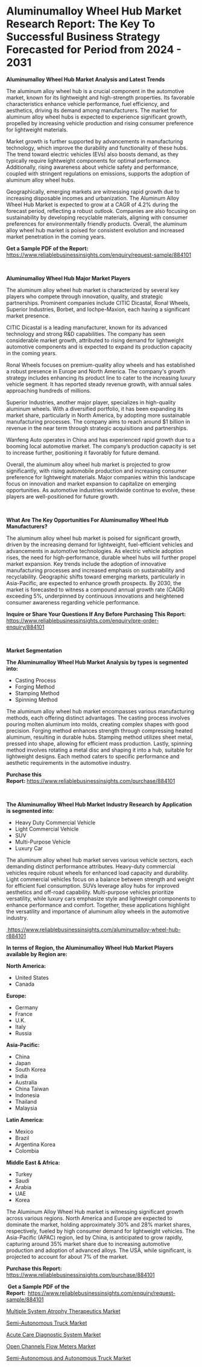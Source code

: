 <p><h1>Aluminumalloy Wheel Hub Market Research Report: The Key To Successful Business Strategy Forecasted for Period from 2024 - 2031</h1></p><p><strong>Aluminumalloy Wheel Hub Market Analysis and Latest Trends</strong></p>
<p><p>The aluminum alloy wheel hub is a crucial component in the automotive market, known for its lightweight and high-strength properties. Its favorable characteristics enhance vehicle performance, fuel efficiency, and aesthetics, driving its demand among manufacturers. The market for aluminum alloy wheel hubs is expected to experience significant growth, propelled by increasing vehicle production and rising consumer preference for lightweight materials.</p><p>Market growth is further supported by advancements in manufacturing technology, which improve the durability and functionality of these hubs. The trend toward electric vehicles (EVs) also boosts demand, as they typically require lightweight components for optimal performance. Additionally, rising awareness about vehicle safety and performance, coupled with stringent regulations on emissions, supports the adoption of aluminum alloy wheel hubs.</p><p>Geographically, emerging markets are witnessing rapid growth due to increasing disposable incomes and urbanization. The Aluminum Alloy Wheel Hub Market is expected to grow at a CAGR of 4.2% during the forecast period, reflecting a robust outlook. Companies are also focusing on sustainability by developing recyclable materials, aligning with consumer preferences for environmentally friendly products. Overall, the aluminum alloy wheel hub market is poised for consistent evolution and increased market penetration in the coming years.</p></p>
<p><strong>Get a Sample PDF of the Report:&nbsp;</strong> <a href="https://www.reliablebusinessinsights.com/enquiry/request-sample/884101?utm_campaign=62&utm_medium=2&utm_source=Github&utm_content=ia&utm_term=03112024&utm_id=aluminumalloy-wheel-hub">https://www.reliablebusinessinsights.com/enquiry/request-sample/884101</a></p>
<p>&nbsp;</p>
<p><strong>Aluminumalloy Wheel Hub Major Market Players</strong></p>
<p><p>The aluminum alloy wheel hub market is characterized by several key players who compete through innovation, quality, and strategic partnerships. Prominent companies include CITIC Dicastal, Ronal Wheels, Superior Industries, Borbet, and Iochpe-Maxion, each having a significant market presence.</p><p>CITIC Dicastal is a leading manufacturer, known for its advanced technology and strong R&D capabilities. The company has seen considerable market growth, attributed to rising demand for lightweight automotive components and is expected to expand its production capacity in the coming years.</p><p>Ronal Wheels focuses on premium-quality alloy wheels and has established a robust presence in Europe and North America. The company's growth strategy includes enhancing its product line to cater to the increasing luxury vehicle segment. It has reported steady revenue growth, with annual sales approaching hundreds of millions.</p><p>Superior Industries, another major player, specializes in high-quality aluminum wheels. With a diversified portfolio, it has been expanding its market share, particularly in North America, by adopting more sustainable manufacturing processes. The company aims to reach around $1 billion in revenue in the near term through strategic acquisitions and partnerships.</p><p>Wanfeng Auto operates in China and has experienced rapid growth due to a booming local automotive market. The company’s production capacity is set to increase further, positioning it favorably for future demand.</p><p>Overall, the aluminum alloy wheel hub market is projected to grow significantly, with rising automobile production and increasing consumer preference for lightweight materials. Major companies within this landscape focus on innovation and market expansion to capitalize on emerging opportunities. As automotive industries worldwide continue to evolve, these players are well-positioned for future growth.</p></p>
<p>&nbsp;</p>
<p><strong>What Are The Key Opportunities For Aluminumalloy Wheel Hub Manufacturers?</strong></p>
<p><p>The aluminum alloy wheel hub market is poised for significant growth, driven by the increasing demand for lightweight, fuel-efficient vehicles and advancements in automotive technologies. As electric vehicle adoption rises, the need for high-performance, durable wheel hubs will further propel market expansion. Key trends include the adoption of innovative manufacturing processes and increased emphasis on sustainability and recyclability. Geographic shifts toward emerging markets, particularly in Asia-Pacific, are expected to enhance growth prospects. By 2030, the market is forecasted to witness a compound annual growth rate (CAGR) exceeding 5%, underpinned by continuous innovations and heightened consumer awareness regarding vehicle performance.</p></p>
<p><strong>Inquire or Share Your Questions If Any Before Purchasing This Report:</strong> <a href="https://www.reliablebusinessinsights.com/enquiry/pre-order-enquiry/884101?utm_campaign=62&utm_medium=2&utm_source=Github&utm_content=ia&utm_term=03112024&utm_id=aluminumalloy-wheel-hub">https://www.reliablebusinessinsights.com/enquiry/pre-order-enquiry/884101</a></p>
<p>&nbsp;</p>
<p><strong>Market Segmentation</strong></p>
<p><strong>The Aluminumalloy Wheel Hub Market Analysis by types is segmented into:</strong></p>
<p><ul><li>Casting Process</li><li>Forging Method</li><li>Stamping Method</li><li>Spinning Method</li></ul></p>
<p><p>The aluminum alloy wheel hub market encompasses various manufacturing methods, each offering distinct advantages. The casting process involves pouring molten aluminum into molds, creating complex shapes with good precision. Forging method enhances strength through compressing heated aluminum, resulting in durable hubs. Stamping method utilizes sheet metal, pressed into shape, allowing for efficient mass production. Lastly, spinning method involves rotating a metal disc and shaping it into a hub, suitable for lightweight designs. Each method caters to specific performance and aesthetic requirements in the automotive industry.</p></p>
<p><strong>Purchase this Report:&nbsp;</strong><a href="https://www.reliablebusinessinsights.com/purchase/884101?utm_campaign=62&utm_medium=2&utm_source=Github&utm_content=ia&utm_term=03112024&utm_id=aluminumalloy-wheel-hub">https://www.reliablebusinessinsights.com/purchase/884101</a></p>
<p>&nbsp;</p>
<p><strong>The Aluminumalloy Wheel Hub Market Industry Research by Application is segmented into:</strong></p>
<p><ul><li>Heavy Duty Commercial Vehicle</li><li>Light Commercial Vehicle</li><li>SUV</li><li>Multi-Purpose Vehicle</li><li>Luxury Car</li></ul></p>
<p><p>The aluminum alloy wheel hub market serves various vehicle sectors, each demanding distinct performance attributes. Heavy-duty commercial vehicles require robust wheels for enhanced load capacity and durability. Light commercial vehicles focus on a balance between strength and weight for efficient fuel consumption. SUVs leverage alloy hubs for improved aesthetics and off-road capability. Multi-purpose vehicles prioritize versatility, while luxury cars emphasize style and lightweight components to enhance performance and comfort. Together, these applications highlight the versatility and importance of aluminum alloy wheels in the automotive industry.</p></p>
<p><a href="https://www.reliablebusinessinsights.com/aluminumalloy-wheel-hub-r884101?utm_campaign=62&utm_medium=2&utm_source=Github&utm_content=ia&utm_term=03112024&utm_id=aluminumalloy-wheel-hub">&nbsp;https://www.reliablebusinessinsights.com/aluminumalloy-wheel-hub-r884101</a></p>
<p><strong>In terms of Region, the Aluminumalloy Wheel Hub Market Players available by Region are:</strong></p>
<p>
    <p> <strong> North America: </strong>
        <ul>
            <li>United States</li>
            <li>Canada</li>
        </ul>
        </p> 
    <p> <strong> Europe: </strong>
        <ul>
            <li>Germany</li>
            <li>France</li>
            <li>U.K.</li>
            <li>Italy</li>
            <li>Russia</li>
        </ul>
        </p> 
    <p> <strong> Asia-Pacific: </strong>
        <ul>
            <li>China</li>
            <li>Japan</li>
            <li>South Korea</li>
            <li>India</li>
            <li>Australia</li>
            <li>China Taiwan</li>
            <li>Indonesia</li>
            <li>Thailand</li>
            <li>Malaysia</li>
        </ul>
        </p> 
    <p> <strong> Latin America: </strong>
        <ul>
            <li>Mexico</li>
            <li>Brazil</li>
            <li>Argentina Korea</li>
            <li>Colombia</li>
        </ul>
        </p> 
    <p> <strong> Middle East & Africa: </strong>
        <ul>
            <li>Turkey</li>
            <li>Saudi</li>
            <li>Arabia</li>
            <li>UAE</li>
            <li>Korea</li>
        </ul>
    </p>
    </p>
<p><p>The Aluminum Alloy Wheel Hub market is witnessing significant growth across various regions. North America and Europe are expected to dominate the market, holding approximately 30% and 28% market shares, respectively, fueled by high consumer demand for lightweight vehicles. The Asia-Pacific (APAC) region, led by China, is anticipated to grow rapidly, capturing around 35% market share due to increasing automotive production and adoption of advanced alloys. The USA, while significant, is projected to account for about 7% of the market.</p></p>
<p><strong>Purchase this Report: </strong><a href="https://www.reliablebusinessinsights.com/purchase/884101?utm_campaign=62&utm_medium=2&utm_source=Github&utm_content=ia&utm_term=03112024&utm_id=aluminumalloy-wheel-hub">https://www.reliablebusinessinsights.com/purchase/884101</a></p>
<p>&nbsp;<strong>Get a Sample PDF of the Report:&nbsp;&nbsp;</strong><a href="https://www.reliablebusinessinsights.com/enquiry/request-sample/884101?utm_campaign=62&utm_medium=2&utm_source=Github&utm_content=ia&utm_term=03112024&utm_id=aluminumalloy-wheel-hub">https://www.reliablebusinessinsights.com/enquiry/request-sample/884101</a></p>
<p><strong></strong></p>
<p><p><a href="https://issuu.com/reportprime-2/docs/multiple-system-atrophy-therapeutic_28f42bcbdebcb3?utm_campaign=62&utm_medium=2&utm_source=Github&utm_content=ia&utm_term=03112024&utm_id=aluminumalloy-wheel-hub">Multiple System Atrophy Therapeutics Market</a></p><p><a href="https://github.com/benjigwozdzus/Market-Research-Report-List-1/blob/main/semi-autonomous-truck-market.md?utm_campaign=62&utm_medium=2&utm_source=Github&utm_content=ia&utm_term=03112024&utm_id=aluminumalloy-wheel-hub">Semi-Autonomous Truck Market</a></p><p><a href="https://issuu.com/reportprime-2/docs/acute-care-diagnostic-system-market_9aea80d5299341?utm_campaign=62&utm_medium=2&utm_source=Github&utm_content=ia&utm_term=03112024&utm_id=aluminumalloy-wheel-hub">Acute Care Diagnostic System Market</a></p><p><a href="https://www.linkedin.com/pulse/consumer-behavior-shifts-open-channels-flow-meters-market-demand-apn1c?utm_campaign=62&utm_medium=2&utm_source=Github&utm_content=ia&utm_term=03112024&utm_id=aluminumalloy-wheel-hub">Open Channels Flow Meters Market</a></p><p><a href="https://github.com/abbiewimld/Market-Research-Report-List-1/blob/main/semi-autonomous-and-autonomous-truck-market.md?utm_campaign=62&utm_medium=2&utm_source=Github&utm_content=ia&utm_term=03112024&utm_id=aluminumalloy-wheel-hub">Semi-Autonomous and Autonomous Truck Market</a></p></p>